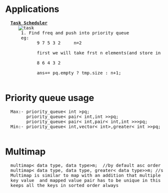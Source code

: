 # Applications
  <pre>
  <b><a href="https://github.com/teja963/DSA_All_Models/blob/master/Priority%20Queue/8.%20Task%20Scheduler.cpp">Task Scheduler</a></b>
     <img alt="task" src="https://github.com/teja963/DSA_All_Models/blob/master/Priority%20Queue/images/task.png">
      1. Find freq and push into priority queue
      eg: 
            9 7 5 3 2     n=2
             
            first we will take frst n elements(and store in array)and decrease each freq and push it to priority queue
             
            8 6 4 3 2
            
            ans+= pq.empty ? tmp.size : n+1;
  </pre>
# Priority queue usage
  <pre>
  Max:- priority_queue< int >pq;
        priority_queue< pair< int,int >>pq;
        priority_queue< pair< int,pair< int,int >>>pq;
  Min:- priority_queue< int,vector< int>,greater< int >>pq;
  </pre>
  
# Multimap
  <pre>
  multimap< data type, data type>m;  //by default asc order
  multimap< data type, data type, greater< data type>>m; //sort according to datatype in greater
  Multimap is similar to map with an addition that multiple elements can have same keys. Also, it is NOT required that the
  key value  and mapped value pair has to be unique in this case. One important thing to note about multimap is that multimap
  keeps all the keys in sorted order always
  </pre>
